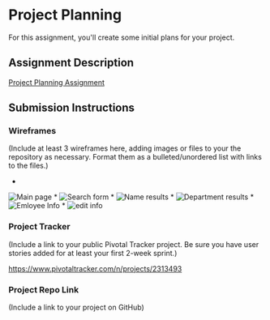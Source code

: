 # Project Planning
For this assignment, you'll create some initial plans for your project.

## Assignment Description
[Project Planning Assignment](https://education.launchcode.org/liftoff/assignments/planning/)

## Submission Instructions

### Wireframes

(Include at least 3 wireframes here, adding images or files to your the repository as necessary. Format them as a bulleted/unordered list with links to the files.)

* 
![Main page](./images/main_page.png)
* 
![Search form](./images/search_form.png)
* 
![Name results](./images/name_search_results.png)
* 
![Department results](./images/department_search_results.png)
* 
![Emloyee Info](./images/employee_info.png)
* 
![edit info](./images/employee_info_for_department_head.png)

### Project Tracker

(Include a link to your public Pivotal Tracker project. Be sure you have user stories added for at least your first 2-week sprint.)

https://www.pivotaltracker.com/n/projects/2313493

### Project Repo Link

(Include a link to your project on GitHub)
